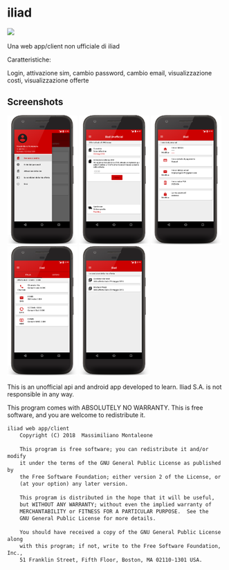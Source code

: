# iliad
<a href="https://paypal.me/fast0n" title="Donate"><img src="https://img.shields.io/badge/Donate-PayPal-009cde.svg?style=flat-square"></a>


Una web app/client non ufficiale di iliad

Caratteristiche:

Login, attivazione sim, cambio password, cambio email, visualizzazione costi, visualizzazione offerte

## Screenshots
<a><img src='img/1.png' height='300' alt='icon'/></a>
<a><img src='img/2.png' height='300' alt='icon'/></a>
<a><img src='img/3.png' height='300' alt='icon'/></a>
<a><img src='img/4.png' height='300' alt='icon'/></a>
<a><img src='img/5.png' height='300' alt='icon'/></a>


This is an unofficial api and android app developed to learn. Iliad S.A. is not responsible in any way.

This program comes with ABSOLUTELY NO WARRANTY. This is free software, and you are welcome to redistribute it.

```
iliad web app/client
    Copyright (C) 2018  Massimiliano Montaleone

    This program is free software; you can redistribute it and/or modify
    it under the terms of the GNU General Public License as published by
    the Free Software Foundation; either version 2 of the License, or
    (at your option) any later version.

    This program is distributed in the hope that it will be useful,
    but WITHOUT ANY WARRANTY; without even the implied warranty of
    MERCHANTABILITY or FITNESS FOR A PARTICULAR PURPOSE.  See the
    GNU General Public License for more details.

    You should have received a copy of the GNU General Public License along
    with this program; if not, write to the Free Software Foundation, Inc.,
    51 Franklin Street, Fifth Floor, Boston, MA 02110-1301 USA.
```

